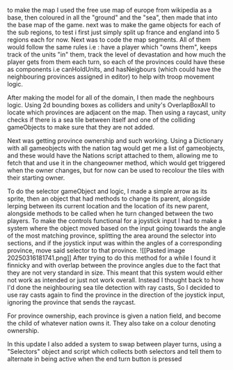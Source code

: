 to make the map I used the free use map of europe from wikipedia as a base, then coloured in all the "ground" and the "sea", then made that into the base map of the game. next was to make the game objects for each of the sub regions, to test i first just simply split up france and england into 5 regions each for now. Next was to code the map segments. All of them would follow the same rules i.e : have a player which "owns them", keeps track of the units "in" them, track the level of devastation and how much the player gets from them each turn, so each of the provinces could have these as components i.e canHoldUnits, and hasNeigbours (which could have the neighbouring provinces assigned in editor) to help with troop movement logic.

After making the model for all of the domain, I then made the neghbours logic. Using 2d bounding boxes as colliders and unity's OverlapBoxAll to locate which provinces are adjacent on the map. Then using a raycast, unity checks if there is a sea tile between itself and one of the colliding gameObjects to make sure that they are not added.

Next was getting province ownership and such working. Using a Dictionary with all gameobjects with the nation tag would get me a list of gameobjects, and these would have the Nations script attached to them, allowing me to fetch that and use it in the changeowner method, which would get triggered when the owner changes, but for now can be used to recolour the tiles with their starting owner. 

To do the selector gameObject and logic, I made a simple arrow as its sprite, then an object that had methods to change its parent, alongside lerping between its current location and the location of its new parent, alongside methods to be called when he turn changed between the two players. To make the controls functional for a joystick input I had to make a system where the object moved based on the input going towards the angle of the most matching province, splitting the area around the selector into sections, and if the joystick input was within the angles of a corresponding province, move said selector to that province.
![[Pasted image 20250316181741.png]]
After trying to do this method for a while I found it finnicky and with overlap between the province angles due to the fact that they are not very standard in size. This meant that this system would either not work as intended or just not work overall. Instead I thought back to how I'd done the neighbouring sea tile detection with ray casts, So I decided to use ray casts again to find the province in the direction of the joystick input, ignoring the province that sends the raycast.

For province ownership, each province is given a nation field, and become the child of whatever nation owns it. They also take on a colour denoting ownership.

In this update I also added a system to swap between player turns, using a "Selectors" object and script which collects both selectors and tell them to alternate in being active when the end turn button is pressed